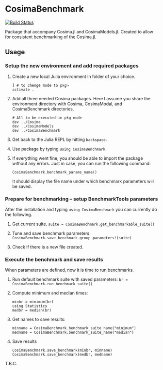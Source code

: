# CosimaBenchmark

[![Build Status](https://github.com/gorzech/CosimaBenchmark.jl/actions/workflows/CI.yml/badge.svg?branch=main)](https://github.com/gorzech/CosimaBenchmark.jl/actions/workflows/CI.yml?query=branch%3Amain)

Package that accompany Cosima.jl and CosimaModels.jl. Created to allow for consistent benchmarking of the Cosima.jl. 

## Usage

### Setup the new environment and add required packages

1. Create a new local Julia environment in folder of your choice.
    ```[julia]
    ] # to chenge mode to pkg>
    activate .
    ```
2. Add all three needed Cosima packages. Here I assume you share the environment directory with Cosima, CosimaModal, and CosimaBenchmark directories.
    ```[julia]
    # All to be executed in pkg mode
    dev ../Cosima
    dev ../CosimaModels
    dev ../CosimaBenchmark
    ```
3. Get back to the Julia REPL by hitting `backspace`.

4. Use package by typing `using CosimaBenchmark`.

5. If everything went fine, you should be able to import the package without any errors. Just in case, you can run the following command: 

    ```[julia]
    CosimaBenchmark.benchmark_params_name()
    ```
    It should display the file name under which benchmark parameters will be saved. 

### Prepare for benchmarking – setup BenchmarkTools parameters

After the installation and typing `using CosimaBenchmark` you can currently do the following.

1. Get current suite.
    `suite = CosimaBenchmark.get_benchmarkable_suite()`

2. Tune and save benchmark parameters. 
    `CosimaBenchmark.save_benchmark_group_parameters!(suite)`

3. Check if there is a new file created.

### Execute the benchmark and save results

When parameters are defined, now it is time to run benchmarks. 

1. Run default benchmark suite with saved parameters:
    `br = CosimaBenchmark.run_benchmark_suite()`

2. Compute minimum and median times:
    ```[julia]
    minbr = minimum(br)
    using Statistics
    medbr = median(br)
    ```

3. Get names to save results:
    ```[julia]
    minname = CosimaBenchmark.benchmark_suite_name("minimum")
    medname = CosimaBenchmark.benchmark_suite_name("median")
    ```

4. Save results
    ```[julia]
    CosimaBenchmark.save_benchmark(minbr, minname)
    CosimaBenchmark.save_benchmark(medbr, medname)
    ```

T.B.C.